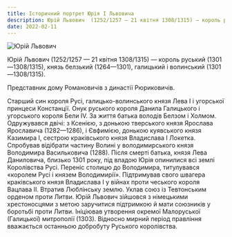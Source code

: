 ```yaml
---
title: Історичний портрет Юрія І Львовича
description: Юрій Львович  (1252/1257 — 21 квітня 1308/1315) — король руський (1301—1308/1315), князь белзький (1264—1301), галицький і волинський (1301—1308/1315).
date: 2022-02-11
---
```


![Юрій Львович](/uploads/portraits/yurii-lvovich.jpg)

Юрій Львович  (1252/1257 — 21 квітня 1308/1315) — король руський (1301—1308/1315), князь белзький (1264—1301), галицький і волинський (1301—1308/1315). 

Представник дому Романовичів з династії Рюриковичів.

Старший син короля Русі, галицько-волинського князя Лева I і угорської принцеси Констанції. Онук руського короля Данила Галицького і угорського короля Бели IV. За життя батька володів Белзом і Холмом. Одружувався двічі: з Ксенією, з донькою тверського князя Ярослава Ярославича (1282—1286), і Євфимією, донькою куявського князя Казимира I, сестрою краківського князя Владислава I Локетка. Спробував відібрати частину Волині у володимирського князя Володимира Васильковича (1288). Після смерті батька, князя Лева Даниловича, близько 1301 року, під владою Юрія опинилися всі землі Королівства Русі. Переніс столицю до Володимира, титулувався «королем Русі і князем Володимирії». Підтримував свого швагера краківського князя Владислава I у війнах проти чеського короля Вацлава II. Втратив Люблінську землю. Уклав союз із Тевтонським орденом проти Литви. Юрій Львович зійшовся з німецькими хрестоносцями з метою заручитися підтримкою й мати союзників у боротьбі проти Литви. Ініціював утворення окремої Малоруської (Галицької) митрополії (1303). Відносно мирний період правління вважається останньою добробуту Руського королівства. 

